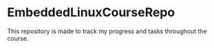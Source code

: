 # EmbeddedLinuxCourseRepo
This repository is made to track my progress and tasks throughout the course.
